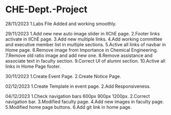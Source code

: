 # CHE-Dept.-Project


28/11/2023
1.Labs File Added and working smoothly.


29/11/2023
1.Add new new auto image slider in IIChE page.
2.Footer links activate in IIChE page.
3.Add new multiple links.
4.Add working committee and executive member list in multiple sections.
5.Active all links of navbar in Home page.
6.Remove image from Importance in Chemical Engineering.
7.Remove old ratio image and add new one.
8.Remove assistance and associate text in faculty section.
9.Correct UI of alumni section.
10.Active all links in Home Page footer.

30/11/2023
1.Create Event Page.
2.Create Notice Page.


02/12/2023
1.Create Template in event page.
2.Add Responsiveness.

04/12/2023
1.Check navigation bars 600px 900px 1200px.
2.Correct navigation bar.
3.Modified faculty page.
4.Add new images in faculty page.
5.Modified home page buttons.
6.Add git link in home page.